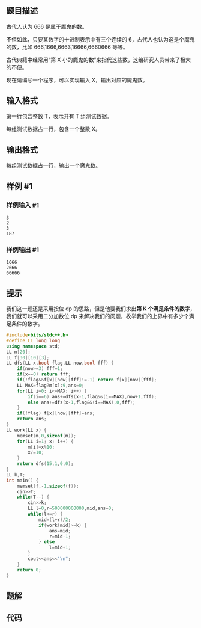 # 
## 题目描述
古代人认为 666 是属于魔鬼的数。

不但如此，只要某数字的十进制表示中有三个连续的 6，古代人也认为这是个魔鬼的数，比如 666,1666,6663,16666,6660666 等等。

古代典籍中经常用“第 X 小的魔鬼的数”来指代这些数，这给研究人员带来了极大的不便。

现在请编写一个程序，可以实现输入 X，输出对应的魔鬼数。

## 输入格式

第一行包含整数 T，表示共有 T 组测试数据。

每组测试数据占一行，包含一个整数 X。

## 输出格式

每组测试数据占一行，输出一个魔鬼数。

## 样例 #1

### 样例输入 #1

```
3
2
3
187
```

### 样例输出 #1

```
1666
2666
66666
```

## 提示
我们这一题还是采用按位 dp 的思路，但是他要我们求出**第 K 个满足条件的数字**，我们就可以采用二分加数位 dp 来解决我们的问题，枚举我们的上界中有多少个满足条件的数字。

```cpp
#include<bits/stdc++.h>
#define LL long long
using namespace std;
LL m[20];
LL f[30][10][3];
LL dfs(LL x,bool flag,LL now,bool fff) {
    if(now>=3) fff=1;
    if(x==0) return fff;
    if(!flag&&f[x][now][fff]!=-1) return f[x][now][fff];
    LL MAX=flag?m[x]:9,ans=0;
    for(LL i=0; i<=MAX; i++) {
        if(i==6) ans+=dfs(x-1,flag&&(i==MAX),now+1,fff);
        else ans+=dfs(x-1,flag&&(i==MAX),0,fff);
    }
    if(!flag) f[x][now][fff]=ans;
    return ans;
}
LL work(LL x) {
    memset(m,0,sizeof(m));
    for(LL i=1; x; i++) {
        m[i]=x%10;
        x/=10;
    }
    return dfs(15,1,0,0);
}
LL k,T;
int main() {
    memset(f,-1,sizeof(f));
    cin>>T;
    while(T--) {
        cin>>k;
        LL l=0,r=500000000000,mid,ans=0;
        while(l<=r) {
            mid=(l+r)/2;
            if(work(mid)>=k) {
                ans=mid;
                r=mid-1;
            } else
                l=mid+1;
        }
        cout<<ans<<"\n";
    }
    return 0;
}


```



## 题解


## 代码
```cpp

```